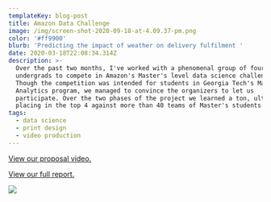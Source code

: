 ```yaml
---
templateKey: blog-post
title: Amazon Data Challenge
image: /img/screen-shot-2020-09-18-at-4.09.37-pm.png
color: '#ff9900'
blurb: 'Predicting the impact of weather on delivery fulfilment '
date: 2020-03-18T22:08:34.314Z
description: >-
  Over the past two months, I've worked with a phenomenal group of four
  undergrads to compete in Amazon's Master's level data science challenge.
  Though the competition was intended for students in Georgia Tech's Master's in
  Analytics program, we managed to convince the organizers to let us
  participate. Over the two phases of the project we learned a ton, ultimately
  placing in the top 4 against more than 40 teams of Master's students.
tags:
  - data science
  - print design
  - video production
---
```

[View our proposal video.](https://drive.google.com/open?id=1D16fJzGNoVkxceq8Lg6cVSpPe0NJq9Gv)

[View our full report.](https://drive.google.com/open?id=1Yelwx4gUKO1SWD4UT9i3aFXW7z3a6PKJ)

![](/img/reportheader.png)
